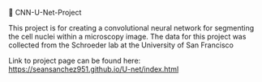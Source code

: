 🔬 CNN-U-Net-Project

This project is for creating a convolutional neural network for segmenting the cell nuclei within a microscopy image.
The data for this project was collected from the Schroeder lab at the University of San Francisco 

Link to project page can be found here: https://seansanchez951.github.io/U-net/index.html
